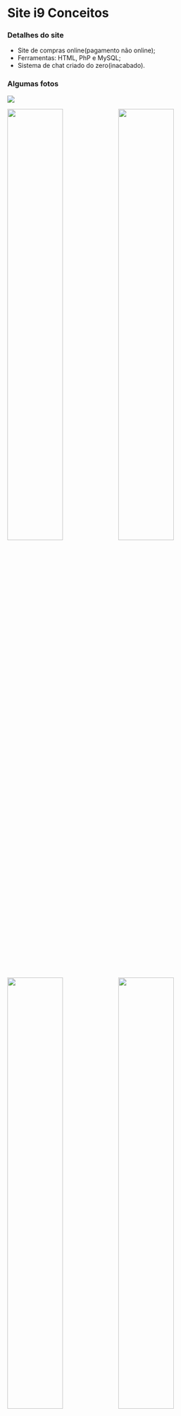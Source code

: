 # Site i9 Conceitos

### Detalhes do site
* Site de compras online(pagamento não online);
* Ferramentas: HTML, PhP e MySQL;
* Sistema de chat criado do zero(inacabado).

### Algumas fotos

<img src="https://uploaddeimagens.com.br/images/001/773/219/full/Screenshot_1.png?1544497814">

<img src="https://user-images.githubusercontent.com/20648428/49776562-3e6a6e80-fcdb-11e8-976f-b951daf4e88e.png" width="50%"><img src="https://user-images.githubusercontent.com/20648428/49776602-7376c100-fcdb-11e8-8866-19c613d7e439.png" width="50%">

<img src="https://user-images.githubusercontent.com/20648428/49776603-740f5780-fcdb-11e8-89ab-8d063f36fa97.png" width="50%"><img src="https://user-images.githubusercontent.com/20648428/49776604-740f5780-fcdb-11e8-969b-0d6a02fd9f6b.png" width="50%">

<img src="https://user-images.githubusercontent.com/20648428/49776605-740f5780-fcdb-11e8-8685-c5af756cdbde.png" width="50%"><img src="https://user-images.githubusercontent.com/20648428/49776606-740f5780-fcdb-11e8-8a66-1893401be9f8.png" width="50%">

<img src="https://user-images.githubusercontent.com/20648428/49776607-740f5780-fcdb-11e8-976a-5592e3d5486e.png" width="50%"><img src="https://user-images.githubusercontent.com/20648428/49776608-74a7ee00-fcdb-11e8-9e5c-6764fef8de25.png" width="50%">



